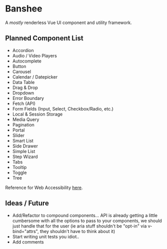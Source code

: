 # Banshee

A _mostly_ renderless Vue UI component and utility framework.

## Planned Component List

- Accordion
- Audio / Video Players
- Autocomplete
- Button
- Carousel
- Calendar / Datepicker
- Data Table
- Drag & Drop
- Dropdown
- Error Boundary
- Fetch (API)
- Form Fields (Input, Select, Checkbox/Radio, etc.)
- Local & Session Storage
- Media Query
- Pagination
- Portal
- Slider
- Smart List
- Side Drawer
- Simple List
- Step Wizard
- Tabs
- Tooltip
- Toggle
- Tree

Reference for Web Accessibility [here](https://www.w3.org/TR/2017/NOTE-wai-aria-practices-1.1-20171214/#aria_ex).


## Ideas / Future

- Add/Refactor to compound components... API is already getting a little cumbersome with all the options to pass to your components, we should just handle that for the user (ie aria stuff shouldn't be "opt-in" via v-bind="attrs", they shouldn't have to think about it)
- Start writing unit tests you idiot..
- Add comments
